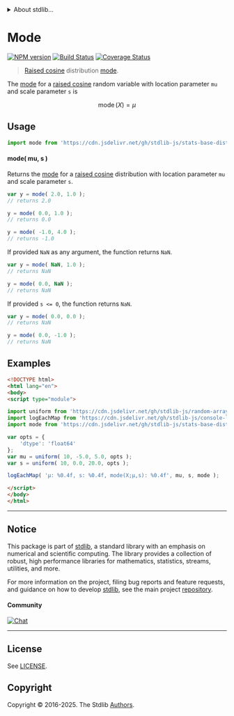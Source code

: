 <!--

@license Apache-2.0

Copyright (c) 2018 The Stdlib Authors.

Licensed under the Apache License, Version 2.0 (the "License");
you may not use this file except in compliance with the License.
You may obtain a copy of the License at

   http://www.apache.org/licenses/LICENSE-2.0

Unless required by applicable law or agreed to in writing, software
distributed under the License is distributed on an "AS IS" BASIS,
WITHOUT WARRANTIES OR CONDITIONS OF ANY KIND, either express or implied.
See the License for the specific language governing permissions and
limitations under the License.

-->


<details>
  <summary>
    About stdlib...
  </summary>
  <p>We believe in a future in which the web is a preferred environment for numerical computation. To help realize this future, we've built stdlib. stdlib is a standard library, with an emphasis on numerical and scientific computation, written in JavaScript (and C) for execution in browsers and in Node.js.</p>
  <p>The library is fully decomposable, being architected in such a way that you can swap out and mix and match APIs and functionality to cater to your exact preferences and use cases.</p>
  <p>When you use stdlib, you can be absolutely certain that you are using the most thorough, rigorous, well-written, studied, documented, tested, measured, and high-quality code out there.</p>
  <p>To join us in bringing numerical computing to the web, get started by checking us out on <a href="https://github.com/stdlib-js/stdlib">GitHub</a>, and please consider <a href="https://opencollective.com/stdlib">financially supporting stdlib</a>. We greatly appreciate your continued support!</p>
</details>

# Mode

[![NPM version][npm-image]][npm-url] [![Build Status][test-image]][test-url] [![Coverage Status][coverage-image]][coverage-url] <!-- [![dependencies][dependencies-image]][dependencies-url] -->

> [Raised cosine][cosine-distribution] distribution [mode][mode].

<!-- Section to include introductory text. Make sure to keep an empty line after the intro `section` element and another before the `/section` close. -->

<section class="intro">

The [mode][mode] for a [raised cosine][cosine-distribution] random variable with location parameter `mu` and scale parameter `s` is

<!-- <equation class="equation" label="eq:cosine_mode" align="center" raw="\operatorname{mode}\left( X \right) = \mu" alt="Mode for a raised cosine distribution."> -->

```math
\mathop{\mathrm{mode}}\left( X \right) = \mu
```

<!-- <div class="equation" align="center" data-raw-text="\operatorname{mode}\left( X \right) = \mu" data-equation="eq:cosine_mode">
    <img src="https://cdn.jsdelivr.net/gh/stdlib-js/stdlib@51534079fef45e990850102147e8945fb023d1d0/lib/node_modules/@stdlib/stats/base/dists/cosine/mode/docs/img/equation_cosine_mode.svg" alt="Mode for a raised cosine distribution.">
    <br>
</div> -->

<!-- </equation> -->

</section>

<!-- /.intro -->

<!-- Package usage documentation. -->



<section class="usage">

## Usage

```javascript
import mode from 'https://cdn.jsdelivr.net/gh/stdlib-js/stats-base-dists-cosine-mode@esm/index.mjs';
```

#### mode( mu, s )

Returns the [mode][mode] for a [raised cosine][cosine-distribution] distribution with location parameter `mu` and scale parameter `s`.

```javascript
var y = mode( 2.0, 1.0 );
// returns 2.0

y = mode( 0.0, 1.0 );
// returns 0.0

y = mode( -1.0, 4.0 );
// returns -1.0
```

If provided `NaN` as any argument, the function returns `NaN`.

```javascript
var y = mode( NaN, 1.0 );
// returns NaN

y = mode( 0.0, NaN );
// returns NaN
```

If provided `s <= 0`, the function returns `NaN`.

```javascript
var y = mode( 0.0, 0.0 );
// returns NaN

y = mode( 0.0, -1.0 );
// returns NaN
```

</section>

<!-- /.usage -->

<!-- Package usage notes. Make sure to keep an empty line after the `section` element and another before the `/section` close. -->

<section class="notes">

</section>

<!-- /.notes -->

<!-- Package usage examples. -->

<section class="examples">

## Examples

<!-- eslint no-undef: "error" -->

```html
<!DOCTYPE html>
<html lang="en">
<body>
<script type="module">

import uniform from 'https://cdn.jsdelivr.net/gh/stdlib-js/random-array-uniform@esm/index.mjs';
import logEachMap from 'https://cdn.jsdelivr.net/gh/stdlib-js/console-log-each-map@esm/index.mjs';
import mode from 'https://cdn.jsdelivr.net/gh/stdlib-js/stats-base-dists-cosine-mode@esm/index.mjs';

var opts = {
    'dtype': 'float64'
};
var mu = uniform( 10, -5.0, 5.0, opts );
var s = uniform( 10, 0.0, 20.0, opts );

logEachMap( 'µ: %0.4f, s: %0.4f, mode(X;µ,s): %0.4f', mu, s, mode );

</script>
</body>
</html>
```

</section>

<!-- /.examples -->

<!-- C interface documentation. -->



<!-- Section to include cited references. If references are included, add a horizontal rule *before* the section. Make sure to keep an empty line after the `section` element and another before the `/section` close. -->

<section class="references">

</section>

<!-- /.references -->

<!-- Section for related `stdlib` packages. Do not manually edit this section, as it is automatically populated. -->

<section class="related">

</section>

<!-- /.related -->

<!-- Section for all links. Make sure to keep an empty line after the `section` element and another before the `/section` close. -->


<section class="main-repo" >

* * *

## Notice

This package is part of [stdlib][stdlib], a standard library with an emphasis on numerical and scientific computing. The library provides a collection of robust, high performance libraries for mathematics, statistics, streams, utilities, and more.

For more information on the project, filing bug reports and feature requests, and guidance on how to develop [stdlib][stdlib], see the main project [repository][stdlib].

#### Community

[![Chat][chat-image]][chat-url]

---

## License

See [LICENSE][stdlib-license].


## Copyright

Copyright &copy; 2016-2025. The Stdlib [Authors][stdlib-authors].

</section>

<!-- /.stdlib -->

<!-- Section for all links. Make sure to keep an empty line after the `section` element and another before the `/section` close. -->

<section class="links">

[npm-image]: http://img.shields.io/npm/v/@stdlib/stats-base-dists-cosine-mode.svg
[npm-url]: https://npmjs.org/package/@stdlib/stats-base-dists-cosine-mode

[test-image]: https://github.com/stdlib-js/stats-base-dists-cosine-mode/actions/workflows/test.yml/badge.svg?branch=main
[test-url]: https://github.com/stdlib-js/stats-base-dists-cosine-mode/actions/workflows/test.yml?query=branch:main

[coverage-image]: https://img.shields.io/codecov/c/github/stdlib-js/stats-base-dists-cosine-mode/main.svg
[coverage-url]: https://codecov.io/github/stdlib-js/stats-base-dists-cosine-mode?branch=main

<!--

[dependencies-image]: https://img.shields.io/david/stdlib-js/stats-base-dists-cosine-mode.svg
[dependencies-url]: https://david-dm.org/stdlib-js/stats-base-dists-cosine-mode/main

-->

[chat-image]: https://img.shields.io/gitter/room/stdlib-js/stdlib.svg
[chat-url]: https://app.gitter.im/#/room/#stdlib-js_stdlib:gitter.im

[stdlib]: https://github.com/stdlib-js/stdlib

[stdlib-authors]: https://github.com/stdlib-js/stdlib/graphs/contributors

[umd]: https://github.com/umdjs/umd
[es-module]: https://developer.mozilla.org/en-US/docs/Web/JavaScript/Guide/Modules

[deno-url]: https://github.com/stdlib-js/stats-base-dists-cosine-mode/tree/deno
[deno-readme]: https://github.com/stdlib-js/stats-base-dists-cosine-mode/blob/deno/README.md
[umd-url]: https://github.com/stdlib-js/stats-base-dists-cosine-mode/tree/umd
[umd-readme]: https://github.com/stdlib-js/stats-base-dists-cosine-mode/blob/umd/README.md
[esm-url]: https://github.com/stdlib-js/stats-base-dists-cosine-mode/tree/esm
[esm-readme]: https://github.com/stdlib-js/stats-base-dists-cosine-mode/blob/esm/README.md
[branches-url]: https://github.com/stdlib-js/stats-base-dists-cosine-mode/blob/main/branches.md

[stdlib-license]: https://raw.githubusercontent.com/stdlib-js/stats-base-dists-cosine-mode/main/LICENSE

[cosine-distribution]: https://en.wikipedia.org/wiki/Raised_cosine_distribution

[mode]: https://en.wikipedia.org/wiki/Mode_%28statistics%29

</section>

<!-- /.links -->
